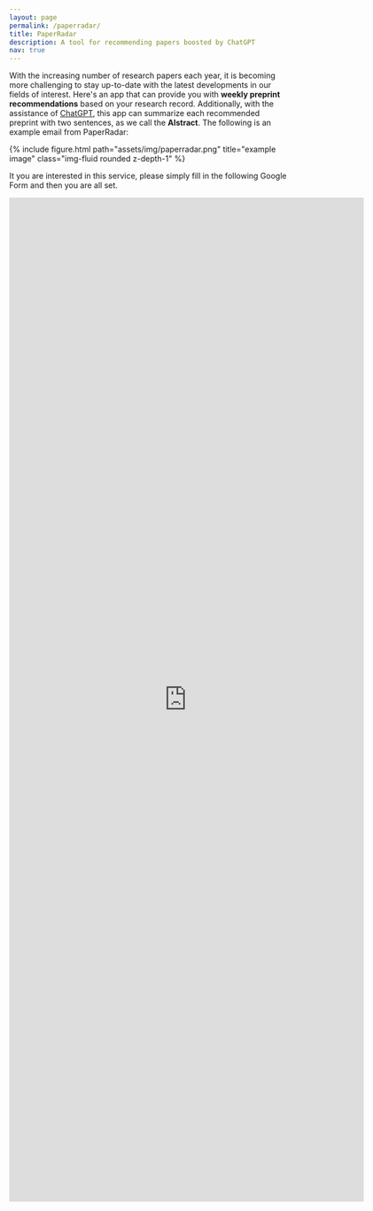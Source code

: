 ```yaml
---
layout: page
permalink: /paperradar/
title: PaperRadar
description: A tool for recommending papers boosted by ChatGPT 
nav: true
---
```


With the increasing number of research papers each year, it is becoming more challenging to stay up-to-date with the latest developments in our fields of interest. Here's an app that can provide you with **weekly preprint recommendations** based on your research record. Additionally, with the assistance of [ChatGPT](https://openai.com/blog/chatgpt), this app can summarize each recommended preprint with two sentences, as we call the **AIstract**. The following is an example email from PaperRadar:

<div class="row justify-content-sm-center">
    <div class="col-sm-8 mt-3 mt-md-0">
        {% include figure.html path="assets/img/paperradar.png" title="example image" class="img-fluid rounded z-depth-1" %}
    </div>
</div>

It you are interested in this service, please simply fill in the following Google Form and then you are all set.

<iframe src="https://docs.google.com/forms/d/e/1FAIpQLSecnIIdF-CR8UcA9x_aD_InA6vf1uGYuM_1x1M9GA352zFS0Q/viewform?embedded=true" width="640" height="1812" frameborder="0" marginheight="0" marginwidth="0">Loading…</iframe>

